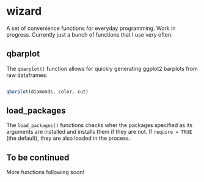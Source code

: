 <!-- README.md is generated from README.Rmd. Please edit that file -->
wizard
======

A set of convenience functions for everyday programming. Work in progress. Currently just a bunch of functions that I use very often.

qbarplot
--------

The `qbarplot()` function allows for quickly generating ggplot2 barplots from raw dataframes:

``` r

qbarplot(diamonds, color, cut)
```

load\_packages
--------------

The `load_packages()` functions checks wher the packages specified as its arguments are installed and installs them if they are not. If `require = TRUE` (the default), they are also loaded in the process.

To be continued
---------------

More functions following soon!
